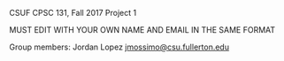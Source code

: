 CSUF CPSC 131, Fall 2017
Project 1

MUST EDIT WITH YOUR OWN NAME AND EMAIL IN THE SAME FORMAT

Group members:
Jordan Lopez jmossimo@csu.fullerton.edu
